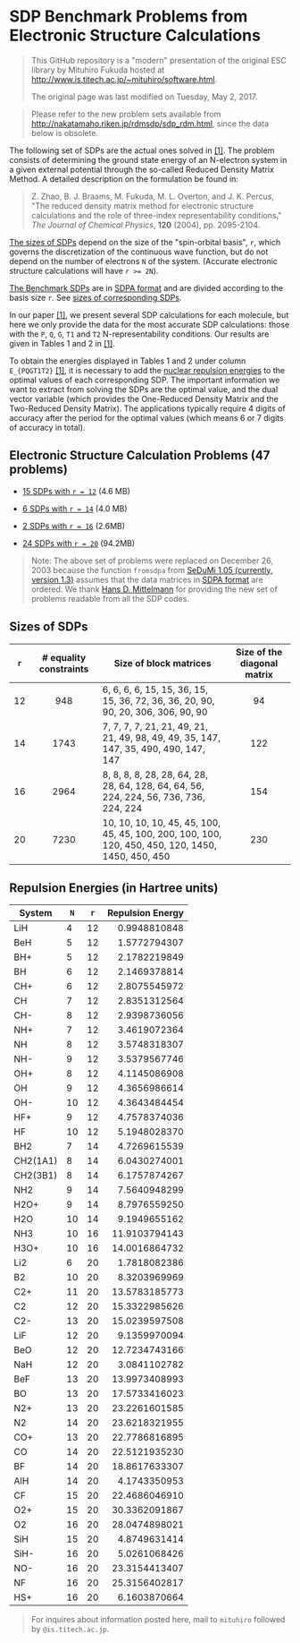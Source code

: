 # SDP Benchmark Problems from Electronic Structure Calculations

> This GitHub repository is a "modern" presentation of the original ESC
> library by Mituhiro Fukuda hosted at
> http://www.is.titech.ac.jp/~mituhiro/software.html.
>
> The original page was last modified on Tuesday, May 2, 2017.

> Please refer to the new problem sets available from
> http://nakatamaho.riken.jp/rdmsdp/sdp_rdm.html,
> since the data below is obsolete.

The following set of SDPs are the actual ones solved in [[1]](#paper).  The
problem consists of determining the ground state energy of an N-electron system
in a given external potential through the so-called Reduced Density Matrix
Method.  A detailed description on the formulation be found in:

> <a id="paper"></a>
> Z. Zhao, B. J. Braams, M. Fukuda, M. L. Overton, and J. K. Percus,
> "The reduced density matrix method for electronic structure calculations and
> the role of three-index representability conditions,"
> *The Journal of Chemical Physics*, **120** (2004), pp. 2095-2104.

[The sizes of SDPs](#sizes) depend on the size of the "spin-orbital basis",
`r`, which governs the discretization of the continuous wave function, but do
not depend on the number of electrons `N` of the system.  (Accurate electronic
structure calculations will have `r >= 2N`).

[The Benchmark SDPs](#problems) are in
[SDPA format](http://plato.asu.edu/ftp/sdpa_format.txt) and are divided
according to the basis size `r`.  See [sizes of corresponding SDPs](#sizes).

In our paper [[1]](#paper), we present several SDP calculations for each
molecule, but here we only provide the data for the most accurate SDP
calculations: those with the `P`, `Q`, `G`, `T1` and `T2` N-representability
conditions.  Our results are given in Tables 1 and 2 in [[1]](#paper).

To obtain the energies displayed in Tables 1 and 2 under column `E_{PQGT1T2}`
[[1]](#paper), it is necessary to add the
[nuclear repulsion energies](#repulsion) to the optimal values of each
corresponding SDP.  The important information we want to extract from solving
the SDPs are the optimal value, and the dual vector variable (which provides
the One-Reduced Density Matrix and the Two-Reduced Density Matrix).  The
applications typically require 4 digits of accuracy after the period for the
optimal values (which means 6 or 7 digits of accuracy in total).


## Electronic Structure Calculation Problems (47 problems)
<a NAME="problems"></a>

- [15 SDPs with `r = 12`](http://www.is.titech.ac.jp/~mituhiro/Fermion/r12.tar)
  (4.6 MB)

- [6 SDPs with `r = 14`](http://www.is.titech.ac.jp/~mituhiro/Fermion/r14.tar)
  (4.0 MB)

- [2 SDPs with `r = 16`](http://www.is.titech.ac.jp/~mituhiro/Fermion/r16.tar)
  (2.6MB)

- [24 SDPs with `r = 20`](http://www.is.titech.ac.jp/~mituhiro/Fermion/r20.tar)
  (94.2MB)

> Note: The above set of problems were replaced on December 26, 2003
> because the function `fromsdpa` from
> [SeDuMi 1.05 (currently, version 1.3)](http://sedumi.ie.lehigh.edu/)
> assumes that the data matrices in
> [SDPA format](http://plato.asu.edu/ftp/sdpa_format.txt) are ordered.
> We thank [Hans D. Mittelmann](http://plato.la.asu.edu/) for providing
> the new set of problems readable from all the SDP codes.

## Sizes of SDPs
<a id="sizes"></a>

| `r` | # equality constraints | Size of block matrices | Size of the diagonal matrix |
| --- | :--------------------: | ------------------------------------------------------------------------------------------------- | :-: |
|  12 |                    948 |  6,  6,  6,  6, 15, 15,  36, 15, 15,  36,  72,  36,  36,  20,  90,  90,  20,  306,  306,  90,  90 |  94 |
|  14 |                   1743 |  7,  7,  7,  7, 21, 21,  49, 21, 21,  49,  98,  49,  49,  35, 147, 147,  35,  490,  490, 147, 147 | 122 |
|  16 |                   2964 |  8,  8,  8,  8, 28, 28,  64, 28, 28,  64, 128,  64,  64,  56, 224, 224,  56,  736,  736, 224, 224 | 154 |
|  20 |                   7230 | 10, 10, 10, 10, 45, 45, 100, 45, 45, 100, 200, 100, 100, 120, 450, 450, 120, 1450, 1450, 450, 450 | 230 |


## Repulsion Energies (in Hartree units)
<a id="repulsion"></a>

|  System  | `N` | `r` | Repulsion Energy |
| -------- | --- | --- | ---------------: |
| LiH      |   4 |  12 |     0.9948810848 |
| BeH      |   5 |  12 |     1.5772794307 |
| BH+      |   5 |  12 |     2.1782219849 |
| BH       |   6 |  12 |     2.1469378814 |
| CH+      |   6 |  12 |     2.8075545972 |
| CH       |   7 |  12 |     2.8351312564 |
| CH-      |   8 |  12 |     2.9398736056 |
| NH+      |   7 |  12 |     3.4619072364 |
| NH       |   8 |  12 |     3.5748318307 |
| NH-      |   9 |  12 |     3.5379567746 |
| OH+      |   8 |  12 |     4.1145086908 |
| OH       |   9 |  12 |     4.3656986614 |
| OH-      |  10 |  12 |     4.3643484454 |
| HF+      |   9 |  12 |     4.7578374036 |
| HF       |  10 |  12 |     5.1948028370 |
| BH2      |   7 |  14 |     4.7269615539 |
| CH2(1A1) |   8 |  14 |     6.0430274001 |
| CH2(3B1) |   8 |  14 |     6.1757874267 |
| NH2      |   9 |  14 |     7.5640948299 |
| H2O+     |   9 |  14 |     8.7976559250 |
| H2O      |  10 |  14 |     9.1949655162 |
| NH3      |  10 |  16 |    11.9103794143 |
| H3O+     |  10 |  16 |    14.0016864732 |
| Li2      |   6 |  20 |     1.7818082386 |
| B2       |  10 |  20 |     8.3203969969 |
| C2+      |  11 |  20 |    13.5783185773 |
| C2       |  12 |  20 |    15.3322985626 |
| C2-      |  13 |  20 |    15.0239597508 |
| LiF      |  12 |  20 |     9.1359970094 |
| BeO      |  12 |  20 |    12.7234743166 |
| NaH      |  12 |  20 |     3.0841102782 |
| BeF      |  13 |  20 |    13.9973408993 |
| BO       |  13 |  20 |    17.5733416023 |
| N2+      |  13 |  20 |    23.2261601585 |
| N2       |  14 |  20 |    23.6218321955 |
| CO+      |  13 |  20 |    22.7786816895 |
| CO       |  14 |  20 |    22.5121935230 |
| BF       |  14 |  20 |    18.8617633307 |
| AlH      |  14 |  20 |     4.1743350953 |
| CF       |  15 |  20 |    22.4686046910 |
| O2+      |  15 |  20 |    30.3362091867 |
| O2       |  16 |  20 |    28.0474898021 |
| SiH      |  15 |  20 |     4.8749631414 |
| SiH-     |  16 |  20 |     5.0261068426 |
| NO-      |  16 |  20 |    23.3154413407 |
| NF       |  16 |  20 |    25.3156402817 |
| HS+      |  16 |  20 |     6.1603870664 |


> For inquires about information posted here, mail to `mituhiro`
> followed by `@is.titech.ac.jp`.
